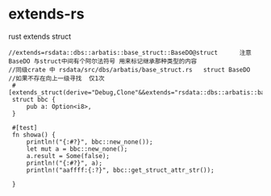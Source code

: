 # extends-rs
rust extends  struct


    //extends=rsdata::dbs::arbatis::base_struct::BaseDO@struct      注意BaseDO 与struct中间有个阿尔法符号 用来标记继承那种类型的内容
    //同级crate 中 rsdata/src/dbs/arbatis/base_struct.rs   struct BaseDO
    //如果不存在向上一级寻找  仅1次 
     #[extends_struct(derive="Debug,Clone"&&extends="rsdata::dbs::arbatis::base_struct::BaseDO@struct")]
     struct bbc {
         pub a: Option<i8>,
     }

     #[test]
     fn showa() {
         println!("{:#?}", bbc::new_none());
         let mut a = bbc::new_none();
         a.result = Some(false);
         println!("{:#?}", a);
         println!("aaffff:{:?}", bbc::get_struct_attr_str());

     }